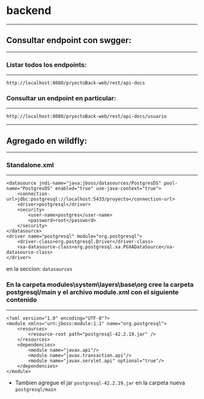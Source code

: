 # backend
-----------

## Consultar endpoint con swgger:
-----------

### Listar todos los endpoints:
-----------

`http://localhost:8080/pryectoBack-web/rest/api-docs`

### Consultar un endpoint en particular:
-----------

`http://localhost:8080/pryectoBack-web/rest/api-docs/usuario`

-----------
## Agregado en wildfly:
-----------
### Standalone.xml
-----------
```
<datasource jndi-name="java:jboss/datasources/PostgresDS" pool-name="PostgresDS" enabled="true" use-java-context="true">
	<connection-url>jdbc:postgresql://localhost:5433/proyecto</connection-url>
	<driver>postgresql</driver>
	<security>
		<user-name>postgres</user-name>
		<password>root</password>
	</security>
</datasource>
<driver name="postgresql" module="org.postgresql">
	<driver-class>org.postgresql.Driver</driver-class>
	<xa-datasource-class>org.postgresql.xa.PGXADataSource</xa-datasource-class>
</driver>
```
en la seccion: `datasources`

### En la carpeta modules\system\layers\base\org cree la carpeta postgresql/main y el archivo module.xml con el siguiente contenido
-----------
```
<?xml version="1.0" encoding="UTF-8"?>
<module xmlns="urn:jboss:module:1.1" name="org.postgresql">
    <resources>
        <resource-root path="postgresql-42.2.19.jar" />
    </resources>
    <dependencies>
        <module name="javax.api"/>
        <module name="javax.transaction.api"/>
        <module name="javax.servlet.api" optional="true"/>
    </dependencies>
</module>
```
- Tambien agregue el jar `postgresql-42.2.19.jar` en la carpeta nueva `postgresql/main`
